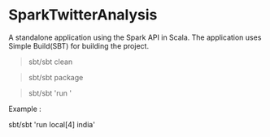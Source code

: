 SparkTwitterAnalysis
====================

A standalone application using the Spark API in Scala. The application uses Simple Build(SBT) for building the project.

>sbt/sbt clean

>sbt/sbt package 

>sbt/sbt 'run <arguments>'

Example : 

sbt/sbt 'run local[4] <consumer-key> <consumerSecret-key> <accessToken> <accessTokenSecret> india'
